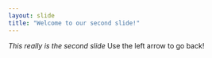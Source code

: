 ```yaml
---
layout: slide
title: "Welcome to our second slide!"
---
```

*This really is the second slide*
Use the left arrow to go back!
